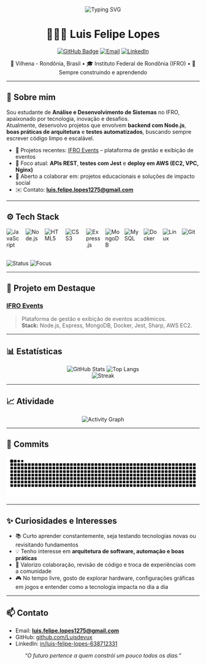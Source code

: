 <!-- Banner / Cabeçalho -->
<p align="center">
  <img src="https://readme-typing-svg.demolab.com?duration=3200&pause=700&color=58A6FF&center=true&vCenter=true&width=800&lines=Ol%C3%A1%2C+eu+sou+Luis+Felipe+Lopes+(Luisdevux)!;Desenvolvimento+de+Software+%7C+IFRO+%7C+Aprendizado+Cont%C3%ADnuo;Tecnologia%2C+inova%C3%A7%C3%A3o+e+solu%C3%A7%C3%B5es+reais" alt="Typing SVG" />
</p>

<h1 align="center">👨🏻‍💻 Luis Felipe Lopes</h1>

<p align="center">
  <a href="https://github.com/Luisdevux"><img alt="GitHub Badge" src="https://img.shields.io/badge/-Luisdevux-181717?style=for-the-badge&logo=github&logoColor=white"></a>
  <a href="mailto:luis.felipe.lopes1275@gmail.com"><img alt="Email" src="https://img.shields.io/badge/Email-luis.felipe.lopes1275%40gmail.com-FF4D4D?style=for-the-badge&logo=gmail&logoColor=white"></a>
  <a href="https://www.linkedin.com/in/luis-felipe-lopes-638712331"><img alt="LinkedIn" src="https://img.shields.io/badge/LinkedIn-Luis%20Felipe%20Lopes-0A66C2?style=for-the-badge&logo=linkedin&logoColor=white"></a>
</p>

<p align="center">
  📍 Vilhena - Rondônia, Brasil • 🎓 Instituto Federal de Rondônia (IFRO) • 🚀 Sempre construindo e aprendendo
</p>

---

## 🧭 Sobre mim

Sou estudante de **Análise e Desenvolvimento de Sistemas** no IFRO, apaixonado por tecnologia, inovação e desafios.  
Atualmente, desenvolvo projetos que envolvem **backend com Node.js**, **boas práticas de arquitetura** e **testes automatizados**, buscando sempre escrever código limpo e escalável.

- 🔭 Projetos recentes: [IFRO Events](https://github.com/Luisdevux/ifro-events) – plataforma de gestão e exibição de eventos  
- 🧠 Foco atual: **APIs REST**, **testes com Jest** e **deploy em AWS (EC2, VPC, Nginx)**  
- 🤝 Aberto a colaborar em: projetos educacionais e soluções de impacto social  
- ✉️ Contato: **luis.felipe.lopes1275@gmail.com**

---

## ⚙️ Tech Stack

<div style="display: flex; flex-wrap: wrap; gap: 12px;">
  <img title="JavaScript" alt="JavaScript" width="38" src="https://cdn.jsdelivr.net/gh/devicons/devicon@latest/icons/javascript/javascript-original.svg" />
  <img title="Node.js" alt="Node.js" width="38" src="https://cdn.jsdelivr.net/gh/devicons/devicon@latest/icons/nodejs/nodejs-original.svg" />
  <img title="HTML5" alt="HTML5" width="42" src="https://cdn.jsdelivr.net/gh/devicons/devicon@latest/icons/html5/html5-original.svg" />
  <img title="CSS3" alt="CSS3" width="42" src="https://cdn.jsdelivr.net/gh/devicons/devicon@latest/icons/css3/css3-original.svg" />
  <img title="Express.js" alt="Express.js" width="38" src="https://cdn.jsdelivr.net/gh/devicons/devicon@latest/icons/express/express-original.svg" />
  <img title="MongoDB" alt="MongoDB" width="38" src="https://cdn.jsdelivr.net/gh/devicons/devicon@latest/icons/mongodb/mongodb-original.svg" />
  <img title="MySQL" alt="MySQL" width="38" src="https://cdn.jsdelivr.net/gh/devicons/devicon@latest/icons/mysql/mysql-original.svg" />
  <img title="Docker" alt="Docker" width="38" src="https://cdn.jsdelivr.net/gh/devicons/devicon@latest/icons/docker/docker-original.svg" />
  <img title="Linux" alt="Linux" width="38" src="https://cdn.jsdelivr.net/gh/devicons/devicon@latest/icons/linux/linux-original.svg" />
  <img title="Git" alt="Git" width="38" src="https://cdn.jsdelivr.net/gh/devicons/devicon@latest/icons/git/git-original.svg" />

</div>

<br/>

![Status](https://img.shields.io/badge/Status-Always%20Learning-blue?style=flat-square)
![Focus](https://img.shields.io/badge/Focus-Backend%20%7C%20AWS-green?style=flat-square)

---

## 🚀 Projeto em Destaque

### [IFRO Events](https://github.com/Luisdevux/API-IfroEvents)
> Plataforma de gestão e exibição de eventos acadêmicos.  
**Stack:** Node.js, Express, MongoDB, Docker, Jest, Sharp, AWS EC2.

---

## 📊 Estatísticas

<div align="center">
  <img height="170" alt="GitHub Stats" src="https://github-readme-stats.vercel.app/api?username=Luisdevux&show_icons=true&theme=tokyonight&hide_title=false&count_private=true" />
  <img height="170" alt="Top Langs" src="https://github-readme-stats.vercel.app/api/top-langs/?username=Luisdevux&theme=tokyonight&layout=compact&langs_count=10" />
</div>

<div align="center">
  <img height="170" alt="Streak" src="https://streak-stats.demolab.com?user=Luisdevux&theme=tokyonight&hide_border=false" />
</div>

---

## 📈 Atividade

<p align="center">
  <img src="https://github-readme-activity-graph.vercel.app/graph?username=Luisdevux&theme=tokyo-night&hide_border=false&area=true" alt="Activity Graph"/>
</p>

---

## 🐍 Commits

<p align="center">
  <picture>
    <source media="(prefers-color-scheme: dark)" srcset="https://raw.githubusercontent.com/Luisdevux/Luisdevux/output/snake-dark.svg" />
    <source media="(prefers-color-scheme: light)" srcset="https://raw.githubusercontent.com/Luisdevux/Luisdevux/output/snake.svg" />
    <img alt="Snake animation" src="https://raw.githubusercontent.com/Luisdevux/Luisdevux/output/snake.svg" />
  </picture>
</p>

---

## ✨ Curiosidades e Interesses

- 📚 Curto aprender constantemente, seja testando tecnologias novas ou revisitando fundamentos  
- 💡 Tenho interesse em **arquitetura de software, automação e boas práticas**  
- 🤝 Valorizo colaboração, revisão de código e troca de experiências com a comunidade  
- 🎮 No tempo livre, gosto de explorar hardware, configurações gráficas em jogos e entender como a tecnologia impacta no dia a dia


---

## 📫 Contato

- Email: **luis.felipe.lopes1275@gmail.com**
- GitHub: [github.com/Luisdevux](https://github.com/Luisdevux)
- LinkedIn: [in/luis-felipe-lopes-638712331](https://www.linkedin.com/in/luis-felipe-lopes-638712331)

<p align="center">
  <i>“O futuro pertence a quem constrói um pouco todos os dias.”</i>
</p>
